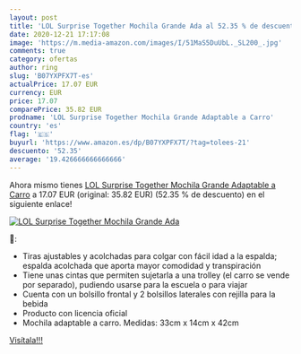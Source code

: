 ```yaml
---
layout: post
title: 'LOL Surprise Together Mochila Grande Ada al 52.35 % de descuento'
date: 2020-12-21 17:17:08
image: 'https://m.media-amazon.com/images/I/51MaS5DuUbL._SL200_.jpg'
comments: true
category: ofertas
author: ring
slug: 'B07YXPFX7T-es'
actualPrice: 17.07 EUR
currency: EUR
price: 17.07
comparePrice: 35.82 EUR
prodname: 'LOL Surprise Together Mochila Grande Adaptable a Carro'
country: 'es'
flag: '🇪🇸'
buyurl: 'https://www.amazon.es/dp/B07YXPFX7T/?tag=tolees-21'
descuento: '52.35'
average: '19.426666666666666'
---
```


Ahora mismo tienes [LOL Surprise Together Mochila Grande Adaptable a Carro](https://www.amazon.es/dp/B07YXPFX7T/?tag=tolees-21) a 17.07 EUR (original: 35.82 EUR) (52.35 %  de descuento) en el siguiente enlace!

[![LOL Surprise Together Mochila Grande Ada](https://m.media-amazon.com/images/I/51MaS5DuUbL._SL200_.jpg)](https://www.amazon.es/dp/B07YXPFX7T/?tag=tolees-21)

🔎:

- Tiras ajustables y acolchadas para colgar con fácil idad a la espalda; espalda acolchada que aporta mayor comodidad y transpiración
- Tiene unas cintas que permiten sujetarla a una trolley (el carro se vende por separado), pudiendo usarse para la escuela o para viajar
- Cuenta con un bolsillo frontal y 2 bolsillos laterales con rejilla para la bebida
- Producto con licencia oficial
- Mochila adaptable a carro. Medidas: 33cm x 14cm x 42cm

[Visítala!!!](https://www.amazon.es/dp/B07YXPFX7T/?tag=tolees-21)
